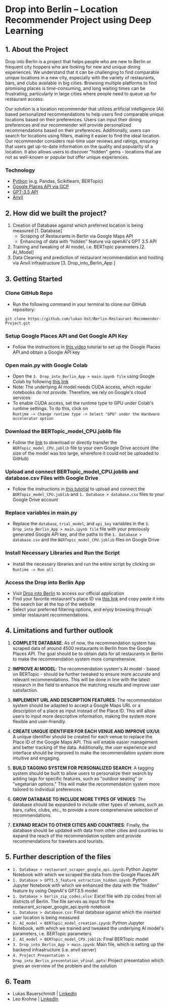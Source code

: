 # Drop into Berlin – Location Recommender Project using Deep Learning 


## 1. About the Project

Drop into Berlin is a project that helps people who are new to Berlin or frequent city hoppers who are looking for new and unique dining experiences. We understand that it can be challenging to find comparable unique locations in a new city, especially with the variety of restaurants, bars, and clubs available in big cities. Browsing multiple platforms to find promising places is time-consuming, and long waiting times can be frustrating, particularly in large cities where people need to queue up for restaurant access.

Our solution is a location recommender that utilizes artificial intelligence (AI) based personalized recommendations to help users find comparable unique locations based on their preferences. Users can input their dining preferences and our recommender will provide personalized recommendations based on their preferences. Additionally, users can search for locations using filters, making it easier to find the ideal location. Our recommender considers real-time user reviews and ratings, ensuring that users get up-to-date information on the quality and popularity of a location. It also allows users to discover "hidden" gems - locations that are not as well-known or popular but offer unique experiences.

### Technology

- [Python](https://www.python.org/) (e.g. Pandas, Scikitlearn, BERTopic)<br>
- [Google Places API via GCP](https://developers.google.com/maps/documentation/places/web-service?hl=de)<br>
- [GPT-3.5 API](https://platform.openai.com/docs/models/overview)<br>
- [Anvil](https://anvil.works/)<br>

## 2. How did we built the project?

1.  Creation of Database against which preferred location is being measured [1. Database]
    - Scraping of Restaurants in Berlin via Google Maps API
    - Enhancing of data with “hidden” feature via openAI's GPT 3.5 API
2. Training and tweaking of AI model, i.e. BERTopic parameters [2. AI_Model]
3. Data Cleaning and prediction of restaurant recommendation and hosting via Anvil infrastructure [3. Drop_into_Berlin_App ]

## 3. Getting Started

### Clone GitHub Repo
- Run the following command in your terminal to clone our GitHub repository:

```git clone https://github.com/lukas-bst/Berlin-Restaurant-Recommender-Project.git```

### Setup Google Places API and Get Google API Key
- Follow the instructions in [this video](https://www.bing.com/videos/search?q=how+to+set+up+google+places+api+key&view=detail&mid=577E7FFA4ED4FB8766CF577E7FFA4ED4FB8766CF&FORM=VIRE) tutorial to set up the Google Places API and obtain a Google API key

### Open main.py with Google Colab
- Open the ```3. Drop_into_Berlin_App > main.ipynb file``` using Google Colab by following [this link](https://colab.research.google.com/)
- Note: The underlying AI model needs CUDA access, which regular notebooks do not provide. Therefore, we rely on Google's cloud services
- To enable CUDA access, set the runtime type to GPU under Colab's runtime settings. To do this, click on <br>```Runtime -> Change runtime type -> Select "GPU" under the Hardware accelerator option```

### Download the BERTopic_model_CPU.joblib file
- Follow the [link](https://drive.google.com/file/d/1ObRZgucFnGLUIjAsdmoBwsTE8MwFT1Jp/view?usp=sharing) to download or directly transfer the ```BERTopic_model_CPU.joblib``` file to your own Google Drive account (the size of the model was too large, wherefore it could not be uploaded to GitHub)

### Upload and connect BERTopic_model_CPU.joblib and database.csv Files with Google Drive
- Follow the instructions in [this tutorial](https://medium.com/@jayantspeaks/how-to-upload-data-to-google-colab-c7f4f59c4291) to upload and connect the ```BERTopic_model_CPU.joblib``` and ```1. Database > database.csv``` files to your Google Drive account

### Replace variables in main.py
- Replace the ```database```, ```trial_model```, and ```api_key``` variables in the ```3. Drop_into_Berlin_App > main.ipynb file``` file with your previously generated Google API key, and the paths to the ```1. Database > database.csv``` and the ```BERTopic_model_CPU.joblib``` files on Google Drive

### Install Necessary Libraries and Run the Script
- Install the necessary libraries and run the entire script by clicking on <br>
```Runtime -> Run all```

### Access the Drop into Berlin App
- Visit [Drop into Berlin](https://drop-into-berlin.anvil.app/) to access our official application
- Find your favorite restaurant's place ID via [this link](https://developers.google.com/maps/documentation/javascript/examples/places-placeid-finder) and copy paste it into the search bar at the top of the website
- Select your preferred filtering options, and enjoy browsing through similar restaurant recommendations.

## 4. Limitations and further outlook
1. **COMPLETE DATABASE**: As of now, the recommendation system has scraped data of around 4500 restaurants in Berlin from the Google Places API. The goal should be to obtain data for all restaurants in Berlin to make the recommendation system more comprehensive.

2. **IMPROVE AI MODEL**: The recommendation system's AI model - based on BERTopic - should be further tweaked to ensure more accurate and relevant recommendations. This will be done in line with the latest research in the field to enhance the matching results and improve user satisfaction.

3. **IMPLEMENT URL AND DESCRIPTION FEATURES**: The recommendation system should be adapted to accept a Google Maps URL or a description of a place as input instead of the Place ID. This will allow users to input more descriptive information, making the system more flexible and user-friendly.

4. **CREATE UNIQUE IDENTIFIER FOR EACH VENUE AND IMPROVE UX/UI**: A unique identifier should be created for each venue to replace the Place ID of the Google Maps API. This will enable easier management and better tracking of the data. Additionally, the user experience and interface should be improved to make the recommendation system more intuitive and engaging.

5. **BUILD TAGGING SYSTEM FOR PERSONALIZED SEARCH**: A tagging system should be built to allow users to personalize their search by adding tags for specific features, such as "outdoor seating" or "vegetarian options." This will make the recommendation system more tailored to individual preferences.

6. **GROW DATABASE TO INCLUDE MORE TYPES OF VENUES**: The database should be expanded to include other types of venues, such as bars, cafes, clubs, etc., to provide a more comprehensive selection of recommendations.

7. **EXPAND REACH TO OTHER CITIES AND COUNTRIES**: Finally, the database should be updated with data from other cities and countries to expand the reach of the recommendation system and provide recommendations for travelers and tourists.

## 5. Further description of the files
- ```1. Database > restaurant_scraper_google_api.ipynb```: Python Jupyter Notebook with which we scraped the data from the Google Places API
- ```1. Database > GPT3.5_feature_extraction_hidden.ipynb```: Python Jupyter Notebook with which we enhanced the data with the "hidden" feature by using OepnAI's GPT3.5 model
- ```1. Database > berlin_zip_codes.xlsx```: Excel file with zip codes from all districts of Berlin. The file serves as input for the restaurant_scraper_google_api.ipynb notebook
- ```1. Database > database.csv```: Final database against which the inserted user location is being measured
- ```2. AI_model > BERTopic_model_creation.ipynb```: Python Jupyter Notebook, with which we trained and tweaked the underlying AI model's parameters, i.e. BERTopic parameters
- ```2. AI_model > BERTopic_model_CPU.joblib```: Final BERTopic model
- ```3. Drop_into_Berlin_App > main.ipynb```: Main file, which is setting up the backend infrastructure (i.e. anvil server)
- ```4. Project Presentation > Drop_into_Berlin_presentation_vFinal.pptx```: Project presentation which gives an overview of the problem and the solution


## 6. Team

- Lukas Bauerschmidt | [LinkedIn](https://www.linkedin.com/in/lukas-bauerschmidt-a4681b14b/)
- Leo Krohne | [LinkedIn](https://www.linkedin.com/in/leo-krohne-03411725b/)